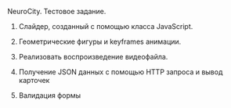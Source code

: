 NeuroCity. Тестовое задание. 

1. Слайдер, созданный с помощью класса JavaScript.

2. Геометрические фигуры и keyframes анимации.

3. Реализовать воспроизведение видеофайла. 

4. Получение JSON данных с помощью HTTP запроса и вывод карточек

5. Валидация формы